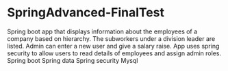 # SpringAdvanced-FinalTest
Spring boot app that displays information about the employees of a company based on hierarchy. The subworkers under a division leader are listed. Admin can enter a new user and give a salary raise. App uses spring security to allow users to read details of employees and assign admin roles.
Spring boot
Spring data
Spring security
Mysql
